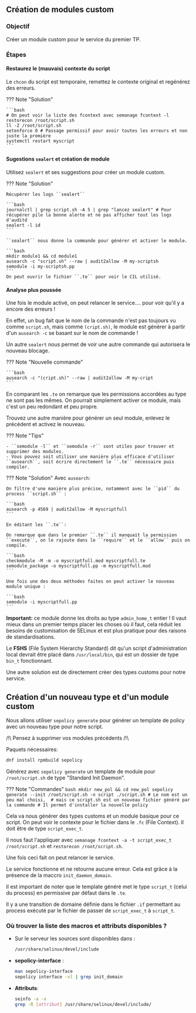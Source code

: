 ## Création de modules custom 

### Objectif

Créer un module custom pour le service du premier TP.

### Étapes

#### Restaurez le (mauvais) contexte du script

Le ``chcon`` du script est temporaire, remettez le contexte original et regénérez des erreurs.

??? Note "Solution"

    ```bash
    # On peut voir la liste des fcontext avec semanage fcontext -l 
    restorecon /root/script.sh
    ll -Z /root/script.sh
    setenforce 0 # Passage permissif pour avoir toutes les erreurs et non juste la première
    systemctl restart myscript
    ```
    
#### Sugestions ``sealert`` et création de module

Utilisez ``sealert`` et ses suggestions pour créer un module custom. 

??? Note "Solution"

    Récupérer les logs ``sealert``
    
    ```bash
    journalctl | grep script.sh -A 5 | grep "lancez sealert" # Pour récupérer pile la bonne alerte et ne pas afficher tout les logs d'auditd
    sealert -l id
    ```

    ``sealert`` nous donne la commande pour générer et activer le module.

    ```bash
    mkdir module1 && cd module1
    ausearch -c "script.sh" --raw | audit2allow -M my-scriptsh
    semodule -i my-scriptsh.pp 
    ```
    On peut ouvrir le fichier ``.te`` pour voir le CIL utilisé.

#### Analyse plus poussée

Une fois le module activé, on peut relancer le service.... pour voir qu'il y a encore des erreurs !

En effet, un bug fait que le nom de la commande n'est pas toujours vu comme ``script.sh``, mais comme ``(cript.sh)``, le module est générer à partir d'un ``ausearch -c`` se basant sur le nom de commande !

Un autre ``sealert`` nous permet de voir une autre commande qui autorisera le nouveau blocage.

??? Note "Nouvelle commande"

    ```bash
    ausearch -c "(cript.sh)" --raw | audit2allow -M my-cript
    ```

En comparant les ``.te`` on remarque que les permissions accordées au type ne sont pas les mêmes. On pourrait simplement activer ce module, mais c'est un peu redondant et peu propre.

Trouvez une autre manière pour générer un seul module, enlevez le précédent et activez le nouveau.

??? Note "Tips"

    - ``semodule -l`` et ``semodule -r`` sont utiles pour trouver et supprimer des modules.
    - Vous pouvez soit utiliser une manière plus efficace d'utiliser ``ausearch``, soit écrire directement le ``.te`` nécessaire puis compiler.


??? Note "Solution"
    Avec ``ausearch``:

    On filtre d'une manière plus précise, notamment avec le ``pid`` du process ``script.sh`` : 
    
    ```bash
    ausearch -p 4569 | audit2allow -M myscriptfull
    ```

    En éditant les ``.te``:
    
    On remarque que dans le premier ``.te`` il manquait la permission ``execute``, on le rajoute dans le ``require`` et le ``allow`` puis on compile.
    
    ```bash
    checkmodule -M -m -o myscriptfull.mod myscriptfull.te
    semodule_package -o myscriptfull.pp -m myscriptfull.mod
    ```

    Une fois une des deux méthodes faites on peut activer le nouveau module unique :
    
    ```bash
    semodule -i myscriptfull.pp
    ```

**Important:** ce module donne les droits au type ``admin_home_t`` entier ! Il vaut mieux dans un premier temps placer les choses où il faut, cela réduit les besoins de customisation de SELinux et est plus pratique pour des raisons de standardisations.

Le **FSHS** (File System Hierarchy Standard) dit qu'un script d'administration local devrait être placé dans ``/usr/local/bin``, qui est un dossier de type ``bin_t`` fonctionnant.  


Une autre solution est de directement créer des types customs pour notre service.

## Création d'un nouveau type et d'un module custom

Nous allons utiliser ``sepolicy generate`` pour générer un template de policy avec un nouveau type pour notre script.

/!\\ Pensez à supprimer vos modules précédents /!\

Paquets nécessaires:

```bash
dnf install rpmbuild sepolicy
```

Générez avec ``sepolicy generate`` un template de module pour ``/root/script.sh`` de type "Standard Init Daemon".

??? Note "Commandes"
    ```bash
    mkdir new_pol && cd new_pol
    sepolicy generate --init /root/script.sh -n script
    ./script.sh # Le nom est un peu mal choisi, 
    # mais ce script.sh est un nouveau fichier généré par la commande
    # Il permet d'installer la nouvelle policy
    ```

Cela va nous générer des types customs et un module basique pour ce script.
On peut voir le contexte pour le fichier dans le ``.fc`` (File Context). Il doit être de type ``script_exec_t``.

Il nous faut l'appliquer avec ``semanage fcontext -a -t script_exec_t /root/script.sh`` et ``restorecon /root/script.sh``.

Une fois ceci fait on peut relancer le service.

Le service fonctionne et ne retourne aucune erreur. Cela est grâce à la présence de la maccro ``init_daemon_domain``.

Il est important de noter que le template généré met le type ``script_t`` (celui du process) en permissive par défaut dans le ``.te``.

Il y a une transition de domaine définie dans le fichier ``.if`` permettant au process exécuté par le fichier de passer de ``script_exec_t`` à ``script_t``.


### Où trouver la liste des macros et attributs disponibles ?

* Sur le serveur les sources sont disponibles dans :

  ```bash
  /usr/share/selinux/devel/include
  ```
* **sepolicy-interface** :

  ```bash
  man sepolicy-interface
  sepolicy interface -vl | grep init_domain
  ```
* **Attributs**:
  ```bash
  seinfo -a -x
  grep -R [attribut] /usr/share/selinux/devel/include/
  ```
